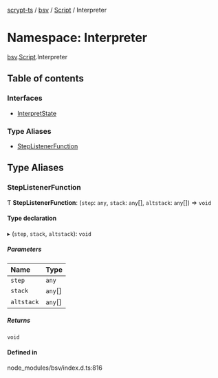 [scrypt-ts](../README.md) / [bsv](bsv.md) / [Script](bsv.Script.md) / Interpreter

# Namespace: Interpreter

[bsv](bsv.md).[Script](bsv.Script.md).Interpreter

## Table of contents

### Interfaces

- [InterpretState](../interfaces/bsv.Script.Interpreter.InterpretState.md)

### Type Aliases

- [StepListenerFunction](bsv.Script.Interpreter.md#steplistenerfunction)

## Type Aliases

### StepListenerFunction

Ƭ **StepListenerFunction**: (`step`: `any`, `stack`: `any`[], `altstack`: `any`[]) => `void`

#### Type declaration

▸ (`step`, `stack`, `altstack`): `void`

##### Parameters

| Name | Type |
| :------ | :------ |
| `step` | `any` |
| `stack` | `any`[] |
| `altstack` | `any`[] |

##### Returns

`void`

#### Defined in

node_modules/bsv/index.d.ts:816
